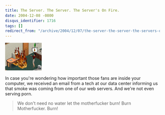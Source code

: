 ```yaml
---
title: The Server. The Server. The Server's On Fire.
date: 2004-12-08 -0800
disqus_identifier: 1716
tags: []
redirect_from: "/archive/2004/12/07/the-server-the-server-the-servers-on-fire.aspx/"
---
```


![Server on fire](/images/ComputerFire.jpg)

In case you're wondering how important those fans are inside your
computer, we received an email from a tech at our data center informing
us that smoke was coming from one of our web servers. And we're not even
serving porn.

> We don't need no water let the motherfucker burn! Burn Motherfucker.
> Burn!


